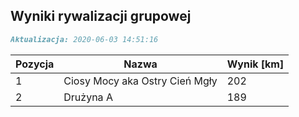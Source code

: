 ## Wyniki rywalizacji grupowej

```markdown
Aktualizacja: 2020-06-03 14:51:16
```

Pozycja | Nazwa | Wynik [km] |
------------ | -------------  | -------------
 1 |Ciosy Mocy aka Ostry Cień Mgły | 202 
 2 |Drużyna A | 189